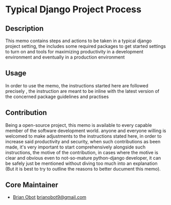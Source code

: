 # Typical Django Project Process

## Description
This memo contains steps and actions to be taken in a typical django project setting, the includes some required packages to get started
settings to turn on and tools for maximizing productivity in a development environment and eventually in a production environment

## Usage
In order to use the memo, the instructions started here are followed precisely , the instruction are meant to be inline with
the latest version of the concerned package guidelines and practises

## Contribution
Being a open-source project, this memo is available to every capable member of the software development world.
anyone and everyone willing is welcomed to make adjustments to the instructions stated here, in order to increase said productivity and security, when such contributions as been made, it's very important to start comprehensively alongside such instructions, the motive of the contribution, in cases where the motive is clear and obvious even to not-so-mature python-django developer, it can be safely just be mentioned without diving too much into an explanation (But it is best to try to outline the reasons to better ducument this memo).

## Core Maintainer
- [Brian Obot](''https://www.github.com/brianobot') <brianobot9@gmail.com>
